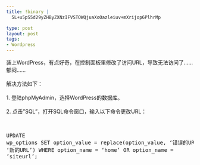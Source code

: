 ```yaml
--- 
title: !binary |
  5L+u5pS5d29yZHByZXNzIFVSTOWQjuaXoOazleiuv+mXrijop6PlhrMp

type: post
layout: post
tags: 
- Wordpress
---
```

装上WordPress，有点好奇，在控制面板里修改了访问URL，导致无法访问了……郁闷……<br/><br/>解决方法如下：<br/><br/>1. 登陆phpMyAdmin，选择WordPress的数据库。<br/><br/>2. 点击”SQL”，打开SQL命令窗口，输入以下命令更改URL：<br/><br/><pre><br/>UPDATE wp_options SET option_value = replace(option_value, ‘错误的URL’, ‘新的URL’) WHERE option_name = ‘home’ OR option_name = ’siteurl’;<br/></pre>


